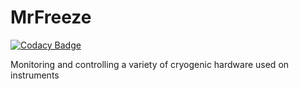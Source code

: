 # MrFreeze

[![Codacy Badge](https://app.codacy.com/project/badge/Grade/44d0ab18e4ec4ee88d1f7a19a81a19ca)](https://www.codacy.com/gh/LowellObservatory/MrFreeze/dashboard?utm_source=github.com&amp;utm_medium=referral&amp;utm_content=LowellObservatory/MrFreeze&amp;utm_campaign=Badge_Grade)

Monitoring and controlling a variety of cryogenic hardware used on instruments
